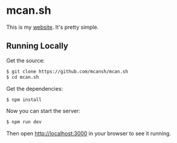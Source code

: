 # mcan.sh

This is my [website](https://mcan.sh). It's pretty simple.

## Running Locally

Get the source:

```sh
$ git clone https://github.com/mcansh/mcan.sh
$ cd mcan.sh
```

Get the dependencies:

```sh
$ npm install
```

Now you can start the server:

```sh
$ npm run dev
```

Then open <http://localhost:3000> in your browser to see it running.
